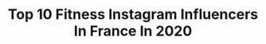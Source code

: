 ---
title: Top 10 Fitness Instagram Influencers In France In 2020
description: >-
  Find top fitness Instagram influencers in France in 2020. Most popular hashtags: #gym #fitness #fitnessmotivation #fitfrenchies.
platform: Instagram
profiles:
  - username: "alexandra_maia19"
    fullname: >-
      Alexandra Maia 🇫🇷
    location: "France"
    followers: 9793
    engagement: 1507
    commentsToLikes: 0.061730
    avatar: "https://scontent-ssn1-1.cdninstagram.com/v/t51.2885-19/s320x320/51548256_2324447211100906_8932005973799731200_n.jpg?_nc_ht=scontent-ssn1-1.cdninstagram.com&_nc_ohc=qaYFhTCzZ1wAX8nGLZt&oh=7e8507f28721a1bb8b3052155c991899&oe=5E9DE2BE"
    verified: false
    hashtags: "#train, #dansmabulle, #boxe, #puissance"
  - username: "be.celine"
    fullname: >-
      🐍Céline
    location: "France"
    followers: 4344
    engagement: 2197
    commentsToLikes: 0.233062
    avatar: "https://scontent-lhr8-1.cdninstagram.com/v/t51.2885-19/s320x320/87751765_531357397782663_7787397747761479680_n.jpg?_nc_ht=scontent-lhr8-1.cdninstagram.com&_nc_ohc=DIbXm8yrTT4AX8NSDew&oh=bdebeea61afe52c1672e0d1fc2567bf0&oe=5EBAE2A6"
    verified: false
    hashtags: "#abdos, #shootingsports, #wheyprotein, #metz"
  - username: "marie.cardona_"
    fullname: >-
      PROZIS -> CARDONA
    location: "France"
    followers: 11125
    engagement: 1626
    commentsToLikes: 0.055329
    avatar: "https://scontent-ssn1-1.cdninstagram.com/v/t51.2885-19/s320x320/85216409_1409798025858242_5564580111396634624_n.jpg?_nc_ht=scontent-ssn1-1.cdninstagram.com&_nc_ohc=G6HwYvvJpe0AX8FSlvG&oh=19db9eb5447b19eb12161c15cab2f527&oe=5E9D7EF2"
    verified: false
    hashtags: "#shape, #picoftheweek, #determination, #bodypositive"
  - username: "madbblondie"
    fullname: >-
      _ MADI 💎💋
    location: "France"
    followers: 3618
    engagement: 1990
    commentsToLikes: 0.134243
    avatar: "https://scontent-lhr8-1.cdninstagram.com/v/t51.2885-19/s320x320/58409018_393912678116531_6508086196130807808_n.jpg?_nc_ht=scontent-lhr8-1.cdninstagram.com&_nc_ohc=7ecVqxr5FUoAX8uxTr-&oh=5ad8b1eb628dae7a78ed134193432724&oe=5EBC46A4"
    verified: false
    hashtags: "#girl, #moselle, #dabo, #mydog"
  - username: "mvdemoiselle.jenny"
    fullname: >-
      Jenny🌹
    location: "France"
    followers: 5156
    engagement: 1315
    commentsToLikes: 0.185683
    avatar: "https://scontent-gmp1-1.cdninstagram.com/v/t51.2885-19/s320x320/91243335_697320074406202_2098617915287797760_n.jpg?_nc_ht=scontent-gmp1-1.cdninstagram.com&_nc_ohc=w4cFLTgsq6cAX8M9xsv&oh=b219da352abc03f985427a29daa8d777&oe=5EB26EDD"
    verified: false
    hashtags: "#cozymorning, #fashionstyle, #outfitinspo, #mywhowhatwear"
  - username: "erwix_jvn"
    fullname: >-
      Erwan
    location: "France"
    followers: 12994
    engagement: 927
    commentsToLikes: 0.081658
    avatar: "https://scontent-lhr8-1.cdninstagram.com/v/t51.2885-19/s320x320/82248215_180103983095728_6278108139292196864_n.jpg?_nc_ht=scontent-lhr8-1.cdninstagram.com&_nc_ohc=AnTPYn7xOdMAX-_r1AR&oh=f2479b00e1c46d7657d6c7839e2afe4b&oe=5EBB9F4F"
    verified: false
    hashtags: "#teamtempka, #snow, #valentineday, #parisian"
  - username: "stylish_star_ayush"
    fullname: >-
      Ayush Mehta
    location: "France"
    followers: 6752
    engagement: 993
    commentsToLikes: 0.147316
    avatar: "https://instagram.fsin4-1.fna.fbcdn.net/v/t51.2885-19/s320x320/87300647_3016795398370898_5544474875562819584_n.jpg?_nc_ht=instagram.fsin4-1.fna.fbcdn.net&_nc_ohc=cmnVj9f-s7sAX-2YPAZ&oh=f6a3ab0727d1224b2facc6793865d6cc&oe=5EA62A0B"
    verified: false
    hashtags: "#gym, #gymmotivation, #colur, #kamkaronamkaro"
  - username: "val_1152"
    fullname: >-
      Valérie _ Fitness & Féminité
    location: "France"
    followers: 7465
    engagement: 984
    commentsToLikes: 0.124611
    avatar: "https://instagram.fphx1-2.fna.fbcdn.net/v/t51.2885-19/s320x320/56985615_2286472091571107_3483767683114074112_n.jpg?_nc_ht=instagram.fphx1-2.fna.fbcdn.net&_nc_ohc=0pjxzm6one0AX_NCwBJ&oh=750c04ef929c848f113c260287a1c278&oe=5EB48327"
    verified: false
    hashtags: "#teamsosobodyshape, #music, #fitmum, #after40"
  - username: "inessiadream"
    fullname: >-
      𝙄𝙉𝙀𝙎𝙎𝙄𝘼 🇫🇷 🎤🎶
    location: "France"
    followers: 13597
    engagement: 897
    commentsToLikes: 0.540019
    avatar: "https://scontent-lhr8-1.cdninstagram.com/v/t51.2885-19/s320x320/66828552_648000538944417_541022831115239424_n.jpg?_nc_ht=scontent-lhr8-1.cdninstagram.com&_nc_ohc=0CrcuG-rcN4AX_60YmG&oh=dc1ac15ea73b28f3d57eff314c019249&oe=5EBAA2D1"
    verified: false
    hashtags: "#picoftheday, #urbanclothing, #frenchfrieslover, #pinkobag"
  - username: "ilsekwant_"
    fullname: >-
      Ilse Kwant
    location: "France"
    followers: 34017
    engagement: 975
    commentsToLikes: 0.054620
    avatar: "https://scontent-lhr8-1.cdninstagram.com/v/t51.2885-19/s320x320/91189278_159844388548339_1915767873163231232_n.jpg?_nc_ht=scontent-lhr8-1.cdninstagram.com&_nc_ohc=QIxOWpcSGvkAX8Tak9p&oh=2eaef058c07eea2711e40b8685b2945e&oe=5EBABC15"
    verified: false
    hashtags: "#bathroom, #icaniwill, #blondhair, #sunday"
---